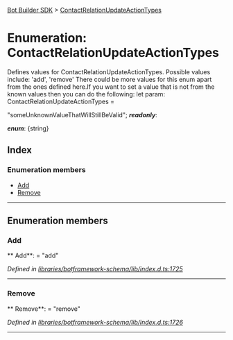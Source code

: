 [Bot Builder SDK](../README.md) > [ContactRelationUpdateActionTypes](../enums/botbuilder.contactrelationupdateactiontypes.md)



# Enumeration: ContactRelationUpdateActionTypes


Defines values for ContactRelationUpdateActionTypes. Possible values include: 'add', 'remove' There could be more values for this enum apart from the ones defined here.If you want to set a value that is not from the known values then you can do the following: let param: ContactRelationUpdateActionTypes =

<contactrelationupdateactiontypes>"someUnknownValueThatWillStillBeValid";</contactrelationupdateactiontypes>
*__readonly__*: 

*__enum__*: {string}


## Index

### Enumeration members

* [Add](botbuilder.contactrelationupdateactiontypes.md#add)
* [Remove](botbuilder.contactrelationupdateactiontypes.md#remove)



---
## Enumeration members
<a id="add"></a>

###  Add

** Add**:    = "add"

*Defined in [libraries/botframework-schema/lib/index.d.ts:1725](https://github.com/Microsoft/botbuilder-js/blob/57c9ba8/libraries/botframework-schema/lib/index.d.ts#L1725)*





___

<a id="remove"></a>

###  Remove

** Remove**:    = "remove"

*Defined in [libraries/botframework-schema/lib/index.d.ts:1726](https://github.com/Microsoft/botbuilder-js/blob/57c9ba8/libraries/botframework-schema/lib/index.d.ts#L1726)*





___


